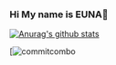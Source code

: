 ### Hi My name is EUNA👋

[![Anurag's github stats](https://github-readme-stats.vercel.app/api?username=beni1026)](https://github.com/anuraghazra/github-readme-stats)

[![commitcombo](http://commitcombo.com/combo-mini?user=beni1026&theme=Perfume-mini])






